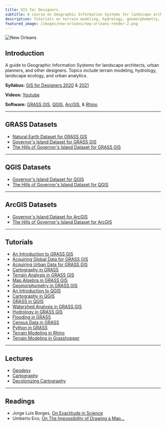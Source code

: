 ```yaml
---
title: GIS for Designers
subtitle: A course on Geographic Information Systems for landscape architects, urban planners, and other designers.
description: Tutorials on terrain modeling, hydrology, geomorphometry, landscape ecology. and urban analytics in GIS.
featured_image: /images/new-orleans/new-orleans-render-2.png
---
```


![New Orleans](/images/new-orleans/new-orleans-render-2.png)

## Introduction
A guide to Geographic Information Systems
for landscape architects, urban planners, and other designers.
Topics include terrain modeling, hydrology, landscape ecology, and urban analytics.

**Syllabus:**
[<i class="fa fa-graduation-cap"></i> GIS for Designers 2020](https://github.com/baharmon/syllabi/blob/master/gis-for-designers-syllabus-2020.pdf?raw=true) &
[2021](https://github.com/baharmon/syllabi/blob/master/gis-for-designers-syllabus-2021.pdf?raw=true)

**Videos:**
[<i class="fab fa-youtube"></i> Youtube](https://www.youtube.com/c/BrendanHarmon)
<!--& [<i class="fab fa-vimeo-v"></i> Vimeo](https://vimeo.com/showcase/7356098)-->

**Software:**
[<i class="ms ms-grass-gis"></i> GRASS GIS](https://grass.osgeo.org/),
[<i class="ms ms-qgis"></i> QGIS](https://qgis.org/),
[<i class="ms ms-shp"></i> ArcGIS](https://www.esri.com/),
&
[Rhino](https://www.rhino3d.com/)

---

## GRASS Datasets
* [<i class="ms ms-grass-gis"></i> Natural Earth Dataset for GRASS GIS](https://zenodo.org/record/3968936/files/natural-earth-dataset.zip?download=1)
* [<i class="ms ms-grass-gis"></i> Governor's Island Dataset for GRASS GIS](https://zenodo.org/record/5248419/files/governors_island_for_grass.zip?download=1)
* [<i class="ms ms-grass-gis"></i> The Hills of Governor's Island Dataset for GRASS GIS](https://zenodo.org/record/5248688/files/governors_island_hills_for_grass.zip?download=1)

---

## QGIS Datasets
* [<i class="ms ms-qgis"></i> Governor's Island Dataset for QGIS](https://zenodo.org/record/5701115/files/governors_island_for_qgis.zip?download=1)
* [<i class="ms ms-qgis"></i> The Hills of Governor's Island Dataset for QGIS](https://zenodo.org/record/5701112/files/governors_island_hills_for_qgis.zip?download=1)

---

## ArcGIS Datasets
* [<i class="ms ms-shp"></i> Governor's Island Dataset for ArcGIS](https://zenodo.org/record/5249356/files/governors_island_for_arcgis.zip?download=1)
* [<i class="ms ms-shp"></i> The Hills of Governor's Island Dataset for ArcGIS](https://zenodo.org/record/5249790/files/governors_island_hills_for_arcgis.zip?download=1)

---

## Tutorials
* [<i class="fab fa-youtube"></i>](https://youtu.be/QldQuhxS4X8)[ An Introduction to GRASS GIS](intro-to-grass)
* [<i class="fab fa-youtube"></i>](https://youtu.be/vqH-DL4sgXU)[ Acquiring Global Data for GRASS GIS](global-data-for-grass)
* [<i class="fab fa-youtube"></i>](https://youtu.be/Zte2b7QvC3U)[ Acquiring Urban Data for GRASS GIS](urban-data-for-grass)
* [<i class="fab fa-youtube"></i>](https://youtu.be/ZpGkTR02--s)[ Cartography in GRASS](cartography-in-grass)
* [<i class="fab fa-youtube"></i>](https://youtu.be/LVwwqYV5p58)[ Terrain Analysis in GRASS GIS](terrain-analysis-in-grass)
* [<i class="fab fa-youtube"></i>](https://youtu.be/HPjr00gEk98)[ Map Algebra in GRASS GIS](map-algebra-in-grass)
* [<i class="fab fa-youtube"></i>](https://youtu.be/bgH-E38tnUc)[ Geomorphometry in GRASS GIS](geomorphometry-in-grass)
* [<i class="fab fa-youtube"></i>](https://youtu.be/DNyyrVY6Pas)[ An Introduction to QGIS](intro-to-qgis)
* [<i class="fab fa-youtube"></i>](https://youtu.be/wuc4skU8aP0)[ Cartography in QGIS](cartography-in-qgis)
* [<i class="fab fa-youtube"></i>](https://youtu.be/vr5uZSQoZ4s)[ GRASS in QGIS](grass-in-qgis)
* [<i class="fab fa-youtube"></i>](https://youtu.be/y4mz_nt1TaU)[ Watershed Analysis in GRASS GIS](watersheds-in-grass)
* [<i class="fab fa-youtube"></i>](https://youtu.be/qIevcEVmgYQ)[ Hydrology in GRASS GIS](https://baharmon.github.io/hydrology-in-grass)
* [Flooding in GRASS](flooding-in-grass)
* [Census Data in GRASS](census-in-grass)
* [Python in GRASS](python-in-grass)
* [Terrain Modeling in Rhino](terrain-modeling-in-rhino)
* [Terrain Modeling in Grasshopper](terrain-modeling-in-grasshopper)
<!--* [3D Printed City](3d-printed-city)-->

---

## Lectures
* [<i class="fa fa-comment"></i> Geodesy](https://baharmon.github.io/lectures/geodesy)
* [<i class="fa fa-comment"></i> Cartography](https://baharmon.github.io/lectures/cartography)
* [<i class="fa fa-comment"></i> Decolonizing Cartography](https://baharmon.github.io/lectures/decolonizing-cartography/)

---

## Readings
* <i class="fa fa-book"></i> Jorge Luis Borges, [On Exactitude in Science](/data/on-exactitude-in-science.pdf)
* <i class="fa fa-book"></i> Umberto Eco, [On The Impossibility of Drawing a Map...](/data/eco-impossibility-of-drawing-a-map.pdf)

<!-- Minard System -->
<!-- Decolonizing Cartography -->
